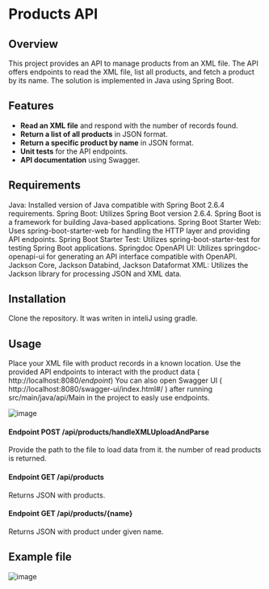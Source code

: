 # Products API
## Overview

This project provides an API to manage products from an XML file. The API offers endpoints to read the XML file, list all products, and fetch a product by its name. The solution is implemented in Java using Spring Boot.

## Features

- **Read an XML file** and respond with the number of records found.
- **Return a list of all products** in JSON format.
- **Return a specific product by name** in JSON format.
- **Unit tests** for the API endpoints.
- **API documentation** using Swagger.

## Requirements
Java: Installed version of Java compatible with Spring Boot 2.6.4 requirements.
Spring Boot: Utilizes Spring Boot version 2.6.4. Spring Boot is a framework for building Java-based applications.
Spring Boot Starter Web: Uses spring-boot-starter-web for handling the HTTP layer and providing API endpoints.
Spring Boot Starter Test: Utilizes spring-boot-starter-test for testing Spring Boot applications.
Springdoc OpenAPI UI: Utilizes springdoc-openapi-ui for generating an API interface compatible with OpenAPI.
Jackson Core, Jackson Databind, Jackson Dataformat XML: Utilizes the Jackson library for processing JSON and XML data.

## Installation
Clone the repository.
It was writen in inteliJ using gradle.

## Usage 
Place your XML file with product records in a known location.
Use the provided API endpoints to interact with the product data ( http://localhost:8080/*endpoint*)
You can also open Swagger UI ( http://localhost:8080/swagger-ui/index.html#/ ) after running src/main/java/api/Main in the project to easly use endpoints.

![image](https://github.com/MartynaSokolowska/springProductsApi/assets/115418969/ef62a2bd-8674-4c6f-94f2-857e92cb252f)

#### Endpoint POST /api/products/handleXMLUploadAndParse
Provide the path to the file to load data from it. the number of read products is returned.

#### Endpoint GET /api/products
Returns JSON with products.

#### Endpoint GET /api/products/{name}
Returns JSON with product under given name.

## Example file
![image](https://github.com/MartynaSokolowska/springProductsApi/assets/115418969/5494b7e0-f561-4769-b4e1-1162db80d086)


